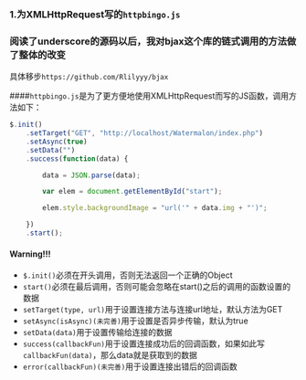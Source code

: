 ### 1.为XMLHttpRequest写的`httpbingo.js`

### 阅读了underscore的源码以后，我对bjax这个库的链式调用的方法做了整体的改变

具体移步`https://github.com/Rlilyyy/bjax`

####`httpbingo.js`是为了更方便地使用XMLHttpRequest而写的JS函数，调用方法如下：
``` js
$.init()
	.setTarget("GET", "http://localhost/Watermalon/index.php")
	.setAsync(true)
	.setData("")
	.success(function(data) {

		data = JSON.parse(data);

		var elem = document.getElementById("start");

		elem.style.backgroundImage = "url('" + data.img + "')";

	})
	.start();
```

#### Warning!!!
* `$.init()`必须在开头调用，否则无法返回一个正确的Object
* `start()`必须在最后调用，否则可能会忽略在start()之后的调用的函数设置的数据
* `setTarget(type, url)`用于设置连接方法与连接url地址，默认方法为GET
* `setAsync(isAsync)(未完善)`用于设置是否异步传输，默认为true
* `setData(data)`用于设置传输给连接的数据
* `success(callbackFun)`用于设置连接成功后的回调函数，如果如此写`callbackFun(data)`，那么data就是获取到的数据
* `error(callbackFun)(未完善)`用于设置连接出错后的回调函数
